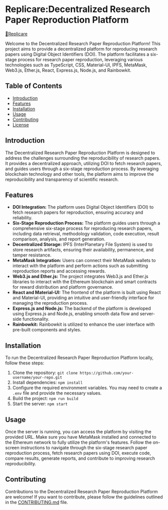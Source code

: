 # Replicare:Decentralized Research Paper Reproduction Platform
[🔗Replicare](https://replicare.dev/)

Welcome to the Decentralized Research Paper Reproduction Platform! This project aims to provide a decentralized platform for reproducing research papers using Digital Object Identifiers (DOI). The platform facilitates a six-stage process for research paper reproduction, leveraging various technologies such as TypeScript, CSS, Material-UI, IPFS, MetaMask, Web3.js, Ether.js, React, Express.js, Node.js, and Rainbowkit.

## Table of Contents

- [Introduction](#introduction)
- [Features](#features)
- [Installation](#installation)
- [Usage](#usage)
- [Contributing](#contributing)
- [License](#license)

## Introduction

The Decentralized Research Paper Reproduction Platform is designed to address the challenges surrounding the reproducibility of research papers. It provides a decentralized approach, utilizing DOI to fetch research papers, and guides users through a six-stage reproduction process. By leveraging blockchain technology and other tools, the platform aims to improve the reproducibility and transparency of scientific research.

## Features

- **DOI Integration:** The platform uses Digital Object Identifiers (DOI) to fetch research papers for reproduction, ensuring accuracy and reliability.
- **Six-Stage Reproduction Process:** The platform guides users through a comprehensive six-stage process for reproducing research papers, including data retrieval, methodology validation, code execution, result comparison, analysis, and report generation.
- **Decentralized Storage:** IPFS (InterPlanetary File System) is used to store research artifacts, ensuring their availability, permanence, and tamper resistance.
- **MetaMask Integration:** Users can connect their MetaMask wallets to interact with the platform and perform actions such as submitting reproduction reports and accessing rewards.
- **Web3.js and Ether.js:** The project integrates Web3.js and Ether.js libraries to interact with the Ethereum blockchain and smart contracts for reward distribution and platform governance.
- **React and Material-UI:** The frontend of the platform is built using React and Material-UI, providing an intuitive and user-friendly interface for managing the reproduction process.
- **Express.js and Node.js:** The backend of the platform is developed using Express.js and Node.js, enabling smooth data flow and server-side functionality.
- **Rainbowkit:** Rainbowkit is utilized to enhance the user interface with pre-built components and styles.

## Installation

To run the Decentralized Research Paper Reproduction Platform locally, follow these steps:

1. Clone the repository: `git clone https://github.com/your-username/your-repo.git`
2. Install dependencies: `npm install`
3. Configure the required environment variables. You may need to create a `.env` file and provide the necessary values.
4. Build the project: `npm run build`
5. Start the server: `npm start`

## Usage

Once the server is running, you can access the platform by visiting the provided URL. Make sure you have MetaMask installed and connected to the Ethereum network to fully utilize the platform's features. Follow the on-screen instructions to navigate through the six-stage research paper reproduction process, fetch research papers using DOI, execute code, compare results, generate reports, and contribute to improving research reproducibility.

## Contributing

Contributions to the Decentralized Research Paper Reproduction Platform are welcome! If you want to contribute, please follow the guidelines outlined in the [CONTRIBUTING.md](CONTRIBUTING.md) file.

<!--## License

This project is licensed under the [MIT License](LICENSE). You are free to use, modify, and distribute the codebase in accordance with the terms of the license.-->
